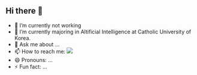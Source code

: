 ## Hi there 👋

- 🔭 I’m currently not working
- 🌱 I’m currently majoring in Altificial Intelligence at Catholic University of Korea.
- 💬 Ask me about ...
- 📫 How to reach me: <img src="https://img.shields.io/badge/Instagram-#E4405F?style=flat-square&logo=instagram&logoColor=black"/>
- 😄 Pronouns: ...
- ⚡ Fun fact: ...
